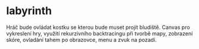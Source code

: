 # labyrinth 
Hráč bude ovládat kostku se kterou bude muset projít bludiště. Canvas pro vykreslení hry, využití rekurzivního backtracingu při tvorbě mapy, zobrazení skóre, ovladání tahem po obrazovce, menu a zvuk na pozadí.
